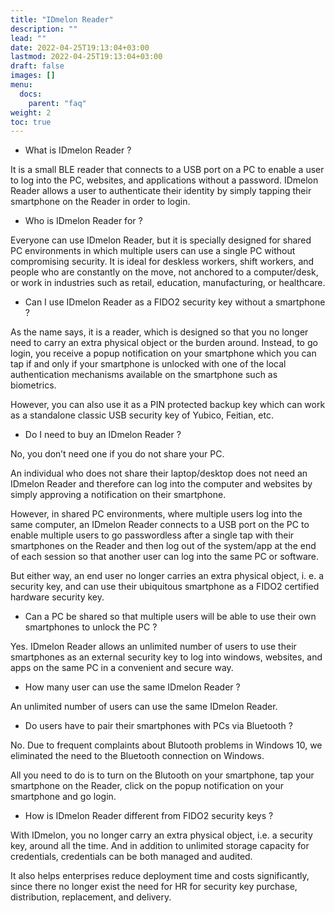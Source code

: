 ```yaml
---
title: "IDmelon Reader"
description: ""
lead: ""
date: 2022-04-25T19:13:04+03:00
lastmod: 2022-04-25T19:13:04+03:00
draft: false
images: []
menu:
  docs:
    parent: "faq"
weight: 2
toc: true
---
```


- What is IDmelon Reader ?

It is a small BLE reader that connects to a USB port on a PC to enable a user to log into the PC, websites,
and applications without a password. IDmelon Reader allows a user to authenticate their identity by simply tapping their smartphone on the Reader in order to login.

- Who is IDmelon Reader for ?

Everyone can use IDmelon Reader, but it is specially designed for shared PC environments in which multiple users can use a single PC
without compromising security. It is ideal for deskless workers, shift workers, and people who are constantly on the move,
not anchored to a computer/desk, or work in industries such as retail, education, manufacturing, or healthcare.

- Can I use IDmelon Reader as a FIDO2 security key without a smartphone ?

As the name says, it is a reader, which is designed so that you no longer need to carry an extra physical object or the burden around.
Instead, to go login, you receive a popup notification on your smartphone which you can tap if and only if your smartphone is unlocked
with one of the local authentication mechanisms available on the smartphone such as biometrics.

However, you can also use it as a PIN protected backup key which can work as a standalone classic USB security key of Yubico, Feitian, etc.

- Do I need to buy an IDmelon Reader ?

No, you don’t need one if you do not share your PC.

An individual who does not share their laptop/desktop does not need an IDmelon Reader and therefore can log into the computer
and websites by simply approving a notification on their smartphone.

However, in shared PC environments, where multiple users log into the same computer, an IDmelon Reader connects to a USB port on the PC
to enable multiple users to go passwordless after a single tap with their smartphones on the Reader and then log out of the system/app
at the end of each session so that another user can log into the same PC or software.

But either way, an end user no longer carries an extra physical object, i. e. a security key, and can use their ubiquitous
smartphone as a FIDO2 certified hardware security key.

- Can a PC be shared so that multiple users will be able to use their own smartphones to unlock the PC ?

Yes. IDmelon Reader allows an unlimited number of users to use their smartphones as an external security key to log into windows, websites, and apps on the same PC in a convenient and secure way.

- How many user can use the same IDmelon Reader ?

An unlimited number of users can use the same IDmelon Reader.

- Do users have to pair their smartphones with PCs via Bluetooth ?

No. Due to frequent complaints about Blutooth problems in Windows 10, we eliminated the need to the Bluetooth connection on Windows.

All you need to do is to turn on the Blutooth on your smartphone, tap your smartphone on the Reader, click on the popup notification on your smartphone and go login.

- How is IDmelon Reader different from FIDO2 security keys ?

With IDmelon, you no longer carry an extra physical object, i.e. a security key, around all the time. And in addition to
unlimited storage capacity for credentials, credentials can be both managed and audited.

It also helps enterprises reduce deployment time and costs significantly, since there no longer exist the need for HR for security key purchase,
distribution, replacement, and delivery.
